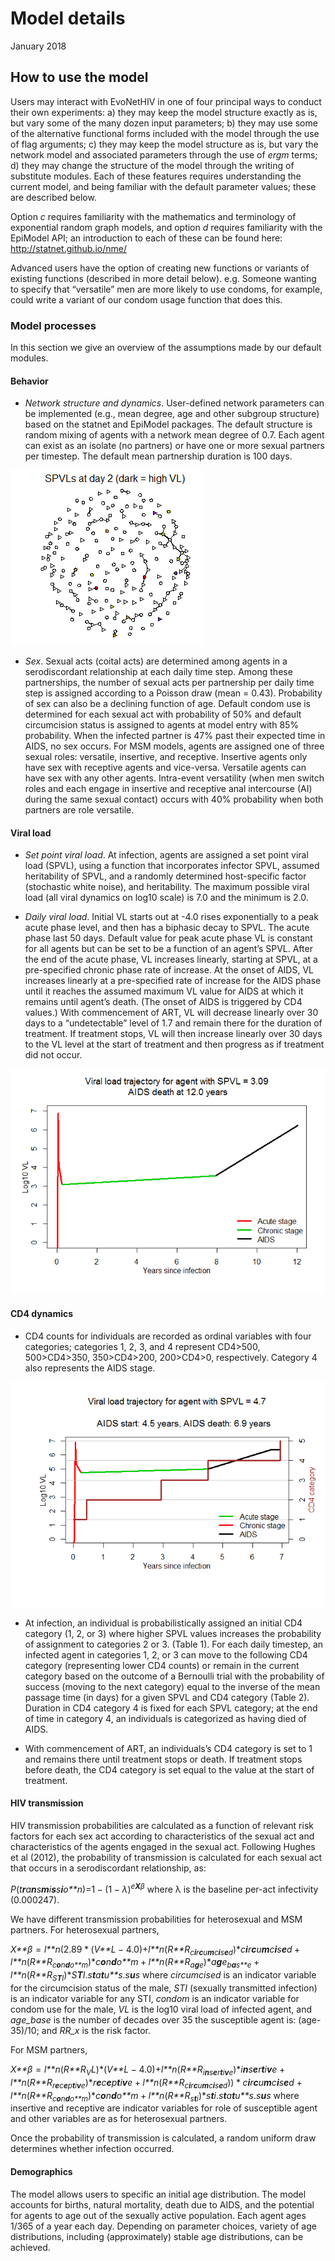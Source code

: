 Model details
================
January 2018

How to use the model
--------------------

Users may interact with EvoNetHIV in one of four principal ways to conduct their own experiments: a) they may keep the model structure exactly as is, but vary some of the many dozen input parameters; b) they may use some of the alternative functional forms included with the model through the use of flag arguments; c) they may keep the model structure as is, but vary the network model and associated parameters through the use of *ergm* terms; d) they may change the structure of the model through the writing of substitute modules. Each of these features requires understanding the current model, and being familiar with the default parameter values; these are described below.

Option *c* requires familiarity with the mathematics and terminology of exponential random graph models, and option *d* requires familiarity with the EpiModel API; an introduction to each of these can be found here: <http://statnet.github.io/nme/>

Advanced users have the option of creating new functions or variants of existing functions (described in more detail below). e.g. Someone wanting to specify that “versatile” men are more likely to use condoms, for example, could write a variant of our condom usage function that does this.

### Model processes

In this section we give an overview of the assumptions made by our default modules.

#### Behavior

-   *Network structure and dynamics*. User-defined network parameters can be implemented (e.g., mean degree, age and other subgroup structure) based on the statnet and EpiModel packages. The default structure is random mixing of agents with a network mean degree of 0.7. Each agent can exist as an isolate (no partners) or have one or more sexual partners per timestep. The default mean partnership duration is 100 days.

![](https://github.com/EvoNetHIV/EvoNetHIV-Overview/blob/master/img/example_hetero_network.png)

-   *Sex*. Sexual acts (coital acts) are determined among agents in a serodiscordant relationship at each daily time step. Among these partnerships, the number of sexual acts per partnership per daily time step is assigned according to a Poisson draw (mean = 0.43). Probability of sex can also be a declining function of age. Default condom use is determined for each sexual act with probability of 50% and default circumcision status is assigned to agents at model entry with 85% probability. When the infected partner is 47% past their expected time in AIDS, no sex occurs. For MSM models, agents are assigned one of three sexual roles: versatile, insertive, and receptive. Insertive agents only have sex with receptive agents and vice-versa. Versatile agents can have sex with any other agents. Intra-event versatility (when men switch roles and each engage in insertive and receptive anal intercourse (AI) during the same sexual contact) occurs with 40% probability when both partners are role versatile.

#### Viral load

-   *Set point viral load*. At infection, agents are assigned a set point viral load (SPVL), using a function that incorporates infector SPVL, assumed heritability of SPVL, and a randomly determined host-specific factor (stochastic white noise), and heritability. The maximum possible viral load (all viral dynamics on log10 scale) is 7.0 and the minimum is 2.0.

-   *Daily viral load*. Initial VL starts out at -4.0 rises exponentially to a peak acute phase level, and then has a biphasic decay to SPVL. The acute phase last 50 days. Default value for peak acute phase VL is constant for all agents but can be set to be a function of an agent’s SPVL. After the end of the acute phase, VL increases linearly, starting at SPVL, at a pre-specified chronic phase rate of increase. At the onset of AIDS, VL increases linearly at a pre-specified rate of increase for the AIDS phase until it reaches the assumed maximum VL value for AIDS at which it remains until agent’s death. (The onset of AIDS is triggered by CD4 values.) With commencement of ART, VL will decrease linearly over 30 days to a “undetectable” level of 1.7 and remain there for the duration of treatment. If treatment stops, VL will then increase linearly over 30 days to the VL level at the start of treatment and then progress as if treatment did not occur.

![](https://github.com/EvoNetHIV/EvoNetHIV-Overview/blob/master/img/vlfig1b.png)

#### CD4 dynamics

-   CD4 counts for individuals are recorded as ordinal variables with four categories; categories 1, 2, 3, and 4 represent CD4&gt;500, 500&gt;CD4&gt;350, 350&gt;CD4&gt;200, 200&gt;CD4&gt;0, respectively. Category 4 also represents the AIDS stage.

![](https://github.com/EvoNetHIV/EvoNetHIV-Overview/blob/master/img/cd41b.png)

-   At infection, an individual is probabilistically assigned an initial CD4 category (1, 2, or 3) where higher SPVL values increases the probability of assignment to categories 2 or 3. (Table 1). For each daily timestep, an infected agent in categories 1, 2, or 3 can move to the following CD4 category (representing lower CD4 counts) or remain in the current category based on the outcome of a Bernoulli trial with the probability of success (moving to the next category) equal to the inverse of the mean passage time (in days) for a given SPVL and CD4 category (Table 2). Duration in CD4 category 4 is fixed for each SPVL category; at the end of time in category 4, an individuals is categorized as having died of AIDS.

-   With commencement of ART, an individuals’s CD4 category is set to 1 and remains there until treatment stops or death. If treatment stops before death, the CD4 category is set equal to the value at the start of treatment.

#### HIV transmission

HIV transmission probabilities are calculated as a function of relevant risk factors for each sex act according to characteristics of the sexual act and characteristics of the agents engaged in the sexual act. Following Hughes et al (2012), the probability of transmission is calculated for each sexual act that occurs in a serodiscordant relationship, as:

*P*(*t**r**a**n**s**m**i**s**s**i**o**n*)=1 − (1 − *λ*)<sup>*e**X**β*</sup>
 where λ is the baseline per-act infectivity (0.000247).

We have different transmission probabilities for heterosexual and MSM partners. For heterosexual partners,

*X**β* = *l**n*(2.89 \* (*V**L* − 4.0)+*l**n*(*R**R*<sub>*c**i**r**c**u**m**c**i**s**e**d*</sub>)\**c**i**r**c**u**m**c**i**s**e**d* + *l**n*(*R**R*<sub>*c**o**n**d**o**m*</sub>)\**c**o**n**d**o**m* + *l**n*(*R**R*<sub>*a**g**e*</sub>)\**a**g**e*<sub>*b**a**s**e*</sub> + *l**n*(*R**R*<sub>*S**T**I*</sub>)\**S**T**I*.*s**t**a**t**u**s*.*s**u**s*
 where *circumcised* is an indicator variable for the circumcision status of the male, *STI* (sexually transmitted infection) is an indicator variable for any STI, *condom* is an indicator variable for condom use for the male, *VL* is the log10 viral load of infected agent, and *age\_base* is the number of decades over 35 the susceptible agent is: (age-35)/10; and *RR\_x* is the risk factor.

For MSM partners,

*X**β* = *l**n*(*R**R*<sub>*V*</sub>*L*)\*(*V**L* − 4.0)+*l**n*(*R**R*<sub>*i**n**s**e**r**t**i**v**e*</sub>)\**i**n**s**e**r**t**i**v**e* + *l**n*(*R**R*<sub>*r**e**c**e**p**t**i**v**e*</sub>)\**r**e**c**e**p**t**i**v**e* + *l**n*(*R**R*<sub>*c**i**r**c**u**m**c**i**s**e**d*</sub>)) \* *c**i**r**c**u**m**c**i**s**e**d* + *l**n*(*R**R*<sub>*c**o**n**d**o**m*</sub>)\**c**o**n**d**o**m* + *l**n*(*R**R*<sub>*s**t**i*</sub>)\**s**t**i*.*s**t**a**t**u**s*.*s**u**s*
 where insertive and receptive are indicator variables for role of susceptible agent and other variables are as for heterosexual partners.

Once the probability of transmission is calculated, a random uniform draw determines whether infection occurred.

#### Demographics

The model allows users to specific an initial age distribution. The model accounts for births, natural mortality, death due to AIDS, and the potential for agents to age out of the sexually active population. Each agent ages 1/365 of a year each day. Depending on parameter choices, variety of age distributions, including (approximately) stable age distributions, can be achieved.
